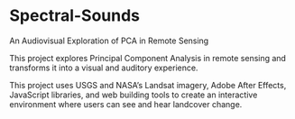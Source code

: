 # Spectral-Sounds
An Audiovisual Exploration of PCA in Remote Sensing

This project explores Principal Component Analysis in remote sensing and transforms it into a visual and auditory experience.

This project uses USGS and NASA’s Landsat imagery, Adobe After Effects, JavaScript libraries, and web building tools to create an interactive environment where users can see and hear landcover change.
